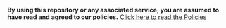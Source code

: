 **By using this repository or any associated service, you are assumed to have read and agreed to our policies.**
[Click here to read the Policies](https://github.com/rpgptdev/Policy)
